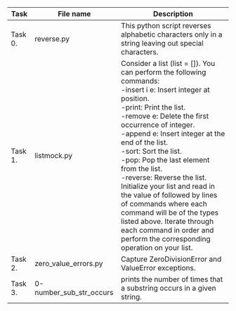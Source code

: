 | Task | File name | Description |
| --- | --- | --- |
| Task 0. | reverse.py | This python script reverses alphabetic characters only in a string leaving out special characters. |
| Task 1. | listmock.py | Consider a list (list = []). You can perform the following commands: <br>  -insert i e: Insert integer  at position. <br>  -print: Print the list.<br> -remove e: Delete the first occurrence of integer.<br> -append e: Insert integer  at the end of the list. <br> -sort: Sort the list. <br> -pop: Pop the last element from the list. <br> -reverse: Reverse the list.<br> Initialize your list and read in the value of  followed by  lines of commands where each command will be of the  types listed above. Iterate through each command in order and perform the corresponding operation on your list. |
| Task 2. | zero\_value\_errors.py | Capture ZeroDivisionError and ValueError exceptions. |
| Task 3. | 0-number\_sub\_str_occurs | prints the number of times that a substring occurs in a given string. |
